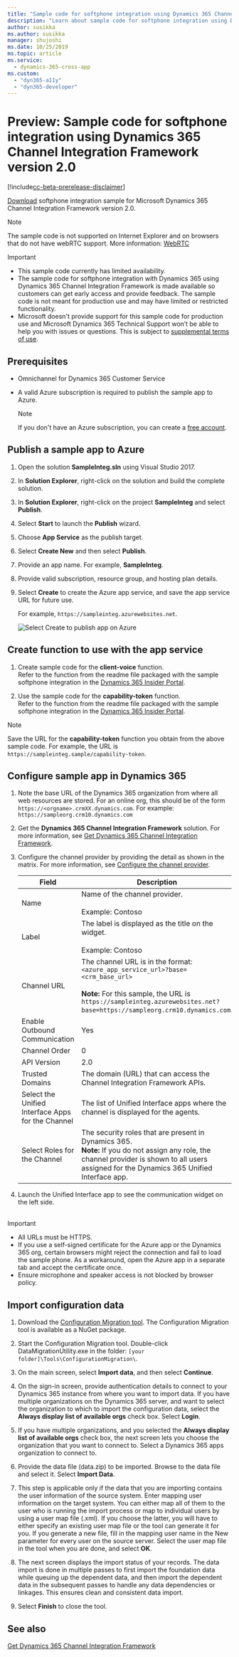 ```yaml
---
title: "Sample code for softphone integration using Dynamics 365 Channel Integration Framework version 2.0 | Microsoft Docs"
description: "Learn about sample code for softphone integration using Dynamics 365 Channel Integration Framework version 2.0 with Unified Interface apps."
author: susikka
ms.author: susikka
manager: shujoshi
ms.date: 10/25/2019
ms.topic: article
ms.service: 
  - dynamics-365-cross-app
ms.custom: 
  - "dyn365-a11y"
  - "dyn365-developer"
---
```

# Preview: Sample code for softphone integration using Dynamics 365 Channel Integration Framework version 2.0

[!include[cc-beta-prerelease-disclaimer](../../../includes/cc-beta-prerelease-disclaimer.md)]

[Download](https://experience.dynamics.com/insider/campaign/program-downloads/?id=86c59063-b2c9-e911-a96f-000d3a4f33c1) softphone integration sample for Microsoft Dynamics 365 Channel Integration Framework version 2.0.

> [!NOTE]
> The sample code is not supported on Internet Explorer and on browsers that do not have webRTC support. More information: [WebRTC](https://webrtc.org/)

> [!Important]
> - This sample code currently has limited availability.
> - The sample code for softphone integration with Dynamics 365 using Dynamics 365 Channel Integration Framework is made available so customers can get early access and provide feedback. The sample code is not meant for production use and may have limited or restricted functionality.
> - Microsoft doesn't provide support for this sample code for production use and Microsoft Dynamics 365 Technical Support won’t be able to help you with issues or questions. This is subject to [supplemental terms of use](https://go.microsoft.com/fwlink/p/?LinkId=511446).

## Prerequisites

- Omnichannel for Dynamics 365 Customer Service
- A valid Azure subscription is required to publish the sample app to Azure.

  > [!Note]
  > If you don't have an Azure subscription, you can create a [free account](https://azure.microsoft.com/free/).

<a name="bkmk_PublishToAzure"></a>

## Publish a sample app to Azure

1. Open the solution **SampleInteg.sln** using Visual Studio 2017.
2. In **Solution Explorer**, right-click on the solution and build the complete solution.
3. In **Solution Explorer**, right-click on the project **SampleInteg**  and select **Publish**.
4. Select **Start** to launch the **Publish** wizard.
5. Choose **App Service** as the publish target.
6. Select **Create New** and then select **Publish**.
7. Provide an app name. For example, **SampleInteg**.
8. Provide valid subscription, resource group, and hosting plan details.
9. Select **Create** to create the Azure app service, and save the app service URL for future use.

   For example, `https://sampleinteg.azurewebsites.net`.

   ![Select Create to publish app on Azure](media/publish-app-azure.PNG "Select Create to publish app on Azure")<br />

## Create function to use with the app service

1. Create sample code for the **client-voice** function.<br> Refer to the function from the readme file packaged with the sample softphone integration in the [Dynamics 365 Insider Portal](https://go.microsoft.com/fwlink/p/?linkid=2025867).

2. Use the sample code for the **capability-token** function.<br> Refer to the function from the readme file packaged with the sample softphone integration in the [Dynamics 365 Insider Portal](https://go.microsoft.com/fwlink/p/?linkid=2025867).

> [!Note]
> Save the URL for the **capability-token** function you obtain from the above sample code. For example, the URL is `https://sampleinteg.sample/capability-token`.

<a name="bkmk_Configure"></a>

## Configure sample app in Dynamics 365

1. Note the base URL of the Dynamics 365 organization from where all web resources are stored. For an online org, this should be of the form `https://<orgname>.crmXX.dynamics.com`. For example: `https://sampleorg.crm10.dynamics.com`

1. Get the **Dynamics 365 Channel Integration Framework** solution. For more information, see [Get Dynamics 365 Channel Integration Framework](get-channel-integration-framework.md).

2. Configure the channel provider by providing the detail as shown in the matrix. For more information, see [Configure the channel provider](configure-channel-provider-channel-integration-framework.md).

   | Field | Description |
   |-------|-------|
   |Name|Name of the channel provider.<br><br> Example: Contoso|
   |Label|The label is displayed as the title on the widget.<br><br> Example: Contoso|
   |Channel URL| The channel URL is in the format: `<azure_app_service_url>?base=<crm_base_url>`<br /><br />**Note:** For this sample, the URL is `https://sampleinteg.azurewebsites.net?base=https://sampleorg.crm10.dynamics.com`. |
   |Enable Outbound Communication| Yes |
   |Channel Order| 0 |
   |API Version| 2.0 |
   |Trusted Domains|The domain (URL) that can access the Channel Integration Framework APIs.|
   |Select the Unified Interface Apps for the Channel| The list of Unified Interface apps where the channel is displayed for the agents. |
   |Select Roles for the Channel|The security roles that are present in Dynamics 365.<br>**Note:** If you do not assign any role, the channel provider is shown to all users assigned for the Dynamics 365 Unified Interface app.|

3. Launch the Unified Interface app to see the communication widget on the left side.<br><br>

> [!Important]
> - All URLs must be HTTPS.
> - If you use a self-signed certificate for the Azure app or the Dynamics 365 org, certain browsers might reject the connection and fail to load the sample phone. As a workaround, open the Azure app in a separate tab and accept the certificate once.
> - Ensure microphone and speaker access is not blocked by browser policy.

## Import configuration data

1. Download the [Configuration Migration tool](/power-platform/admin/manage-configuration-data). The Configuration Migration tool is available as a NuGet package.

2. Start the Configuration Migration tool. Double-click DataMigrationUtility.exe in the folder: `[your folder]\Tools\ConfigurationMigration\`.

3. On the main screen, select **Import data**, and then select **Continue**.

4. On the sign-in screen, provide authentication details to connect to your Dynamics 365 instance from where you want to import data. If you have multiple organizations on the Dynamics 365 server, and want to select the organization to which to import the configuration data, select the **Always display list of available orgs** check box. Select **Login**.

5. If you have multiple organizations, and you selected the **Always display list of available orgs** check box, the next screen lets you choose the organization that you want to connect to. Select a Dynamics 365 apps organization to connect to.

6. Provide the data file (data.zip) to be imported. Browse to the data file and select it. Select **Import Data**.

7. This step is applicable only if the data that you are importing contains the user information of the source system. Enter mapping user information on the target system. You can either map all of them to the user who is running the import process or map to individual users by using a user map file (.xml). If you choose the latter, you will have to either specify an existing user map file or the tool can generate it for you. If you generate a new file, fill in the mapping user name in the New parameter for every user on the source server. Select the user map file in the tool when you are done, and select **OK**.

8. The next screen displays the import status of your records. The data import is done in multiple passes to first import the foundation data while queuing up the dependent data, and then import the dependent data in the subsequent passes to handle any data dependencies or linkages. This ensures clean and consistent data import.

9. Select **Finish** to close the tool.

## See also

[Get Dynamics 365 Channel Integration Framework](get-channel-integration-framework.md)
